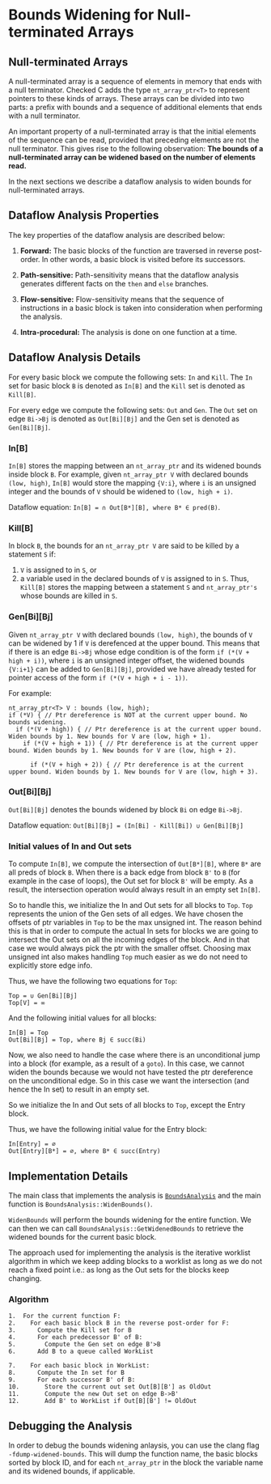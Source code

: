 # Bounds Widening for Null-terminated Arrays

## Null-terminated Arrays
A null-terminated array is a sequence of elements in memory that ends with a
null terminator. Checked C adds the type `nt_array_ptr<T>` to represent
pointers to these kinds of arrays. These arrays can be divided into two parts:
a prefix with bounds and a sequence of additional elements that ends with a
null terminator.

An important property of a null-terminated array is that the initial elements
of the sequence can be read, provided that preceding elements are not the null
terminator. This gives rise to the following observation:
**The bounds of a null-terminated array can be widened based on the number of
elements read.**

In the next sections we describe a dataflow analysis to widen bounds for
null-terminated arrays.

## Dataflow Analysis Properties
The key properties of the dataflow analysis are described below:

1. **Forward:** The basic blocks of the function are traversed in reverse
post-order. In other words, a basic block is visited before its successors.

2. **Path-sensitive:** Path-sensitivity means that the dataflow analysis
generates different facts on the `then` and `else` branches.

3. **Flow-sensitive:** Flow-sensitivity means that the sequence of instructions
in a basic block is taken into consideration when performing the analysis.

4. **Intra-procedural:** The analysis is done on one function at a time.

## Dataflow Analysis Details
For every basic block we compute the following sets: `In` and `Kill`. The `In`
set for basic block `B` is denoted as `In[B]` and the `Kill` set is denoted as
`Kill[B]`.

For every edge we compute the following sets: `Out` and `Gen`. The `Out` set on
edge `Bi->Bj` is denoted as `Out[Bi][Bj]` and the Gen set is denoted as
`Gen[Bi][Bj]`.

### In[B]
`In[B]` stores the mapping between an `nt_array_ptr` and its widened bounds
inside block `B`. For example, given `nt_array_ptr V` with declared bounds
`(low, high)`, `In[B]` would store the mapping `{V:i}`, where `i` is an unsigned
integer and the bounds of `V` should be widened to `(low, high + i)`.

Dataflow equation:
`In[B] = ∩ Out[B*][B], where B* ∈ pred(B)`.

### Kill[B]
In block `B`, the bounds for an `nt_array_ptr V` are said to be killed by a
statement `S` if:
1. `V` is assigned to in `S`, or
2. a variable used in the declared bounds of `V` is assigned to in `S`.
Thus, `Kill[B]` stores the mapping between a statement `S` and `nt_array_ptr's`
whose bounds are killed in `S`.

### Gen[Bi][Bj]
Given `nt_array_ptr V` with declared bounds `(low, high)`, the bounds of `V`
can be widened by 1 if `V` is derefenced at the upper bound. This means that if
there is an edge `Bi->Bj` whose edge condition is of the form `if (*(V + high +
i))`, where `i` is an unsigned integer offset, the widened bounds `{V:i+1}` can
be added to `Gen[Bi][Bj]`, provided we have already tested for pointer access
of the form `if (*(V + high + i - 1))`.

For example:
```
nt_array_ptr<T> V : bounds (low, high);
if (*V) { // Ptr dereference is NOT at the current upper bound. No bounds widening.
  if (*(V + high)) { // Ptr dereference is at the current upper bound. Widen bounds by 1. New bounds for V are (low, high + 1).
    if (*(V + high + 1)) { // Ptr dereference is at the current upper bound. Widen bounds by 1. New bounds for V are (low, high + 2).

      if (*(V + high + 2)) { // Ptr dereference is at the current upper bound. Widen bounds by 1. New bounds for V are (low, high + 3).
```

### Out[Bi][Bj]
`Out[Bi][Bj]` denotes the bounds widened by block `Bi` on edge `Bi->Bj`.

Dataflow equation:
`Out[Bi][Bj] = (In[Bi] - Kill[Bi]) ∪ Gen[Bi][Bj]`

### Initial values of In and Out sets

To compute `In[B]`, we compute the intersection of `Out[B*][B]`, where `B*` are
all preds of block `B`. When there is a back edge from block `B'` to `B` (for
example in the case of loops), the Out set for block `B'` will be empty. As a
result, the intersection operation would always result in an empty set `In[B]`.

So to handle this, we initialize the In and Out sets for all blocks to `Top`.
`Top` represents the union of the Gen sets of all edges. We have chosen the
offsets of ptr variables in `Top` to be the max unsigned int. The reason behind
this is that in order to compute the actual In sets for blocks we are going to
intersect the Out sets on all the incoming edges of the block. And in that case
we would always pick the ptr with the smaller offset. Choosing max unsigned int
also makes handling `Top` much easier as we do not need to explicitly store edge
info.

Thus, we have the following two equations for `Top`:
```
Top = ∪ Gen[Bi][Bj]
Top[V] = ∞
```

And the following initial values for all blocks:
```
In[B] = Top
Out[Bi][Bj] = Top, where Bj ∈ succ(Bi)
```

Now, we also need to handle the case where there is an unconditional jump into a
block (for example, as a result of a `goto`). In this case, we cannot widen the
bounds because we would not have tested the ptr dereference on the
unconditional edge. So in this case we want the intersection (and hence the In
set) to result in an empty set.

So we initialize the In and Out sets of all blocks to `Top`, except the Entry
block.

Thus, we have the following initial value for the Entry block:
```
In[Entry] = ∅
Out[Entry][B*] = ∅, where B* ∈ succ(Entry)
```

## Implementation Details
The main class that implements the analysis is
[`BoundsAnalysis`](https://github.com/microsoft/checkedc-clang/blob/master/clang/lib/Sema/BoundsAnalysis.cpp)
and the main function is `BoundsAnalysis::WidenBounds()`.

`WidenBounds` will perform the bounds widening for the entire function. We can
then we can call `BoundsAnalysis::GetWidenedBounds` to retrieve the
widened bounds for the current basic block.

The approach used for implementing the analysis is the iterative worklist
algorithm in which we keep adding blocks to a worklist as long as we do not
reach a fixed point i.e.: as long as the Out sets for the blocks keep changing.

### Algorithm
```
1.  For the current function F:
2.    For each basic block B in the reverse post-order for F:
3.      Compute the Kill set for B
4.      For each predecessor B' of B:
5.        Compute the Gen set on edge B'>B
6.      Add B to a queue called WorkList

7.    For each basic block in WorkList:
8.      Compute the In set for B
9.      For each successor B' of B:
10.       Store the current out set Out[B][B'] as OldOut
11.       Compute the new Out set on edge B->B'
12.       Add B' to WorkList if Out[B][B'] != OldOut
```

## Debugging the Analysis
In order to debug the bounds widening anlaysis, you can use the clang flag
`-fdump-widened-bounds`. This will dump the function name, the basic blocks
sorted by block ID, and for each `nt_array_ptr` in the block the variable name
and its widened bounds, if applicable.
